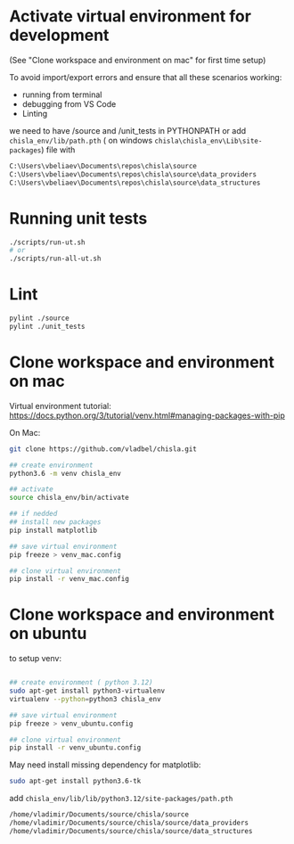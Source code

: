 # Activate virtual environment for development
(See "Clone workspace and environment on mac" for first time setup)

To avoid import/export errors and ensure that all these scenarios working:
- running from terminal
- debugging from VS Code
- Linting

we need to have /source and /unit_tests in PYTHONPATH
or
add `chisla_env/lib/path.pth` ( on windows `chisla\chisla_env\Lib\site-packages`) file with
```bash
C:\Users\vbeliaev\Documents\repos\chisla\source
C:\Users\vbeliaev\Documents\repos\chisla\source\data_providers
C:\Users\vbeliaev\Documents\repos\chisla\source\data_structures
```


# Running unit tests

```bash
./scripts/run-ut.sh
# or
./scripts/run-all-ut.sh
```

# Lint

```bash
pylint ./source
pylint ./unit_tests
```

# Clone workspace and environment on mac

Virtual environment tutorial:
https://docs.python.org/3/tutorial/venv.html#managing-packages-with-pip

On Mac:

```bash
git clone https://github.com/vladbel/chisla.git 

## create environment
python3.6 -m venv chisla_env

## activate
source chisla_env/bin/activate

## if nedded
## install new packages
pip install matplotlib

## save virtual environment
pip freeze > venv_mac.config

## clone virtual environment
pip install -r venv_mac.config
```

# Clone workspace and environment on ubuntu
to setup venv:

```bash

## create environment ( python 3.12)
sudo apt-get install python3-virtualenv 
virtualenv --python=python3 chisla_env

## save virtual environment
pip freeze > venv_ubuntu.config

## clone virtual environment
pip install -r venv_ubuntu.config
```

May need install missing dependency for matplotlib:

```bash
sudo apt-get install python3.6-tk
```

add `chisla_env/lib/lib/python3.12/site-packages/path.pth`

```bash
/home/vladimir/Documents/source/chisla/source
/home/vladimir/Documents/source/chisla/source/data_providers
/home/vladimir/Documents/source/chisla/source/data_structures
```